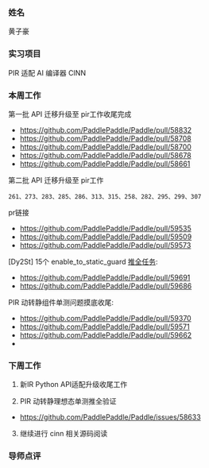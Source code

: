 ### 姓名

黄子豪

### 实习项目

PIR 适配 AI 编译器 CINN

### 本周工作

第一批 API 迁移升级至 pir工作收尾完成

- https://github.com/PaddlePaddle/Paddle/pull/58832
- https://github.com/PaddlePaddle/Paddle/pull/58708
- https://github.com/PaddlePaddle/Paddle/pull/58700
- https://github.com/PaddlePaddle/Paddle/pull/58678
- https://github.com/PaddlePaddle/Paddle/pull/58661

第二批 API 迁移升级至 pir工作
```
261、273、283、285、286、313、315、258、282、295、299、307
```

pr链接

- https://github.com/PaddlePaddle/Paddle/pull/59535
- https://github.com/PaddlePaddle/Paddle/pull/59509
- https://github.com/PaddlePaddle/Paddle/pull/59573


[Dy2St] 15个 enable_to_static_guard [推全任务](https://github.com/PaddlePaddle/Paddle/issues/59684):
- https://github.com/PaddlePaddle/Paddle/pull/59691
- https://github.com/PaddlePaddle/Paddle/pull/59686

PIR 动转静组件单测问题摸底收尾:

- https://github.com/PaddlePaddle/Paddle/pull/59370
- https://github.com/PaddlePaddle/Paddle/pull/59571
- https://github.com/PaddlePaddle/Paddle/pull/59662
- 

### 下周工作

1. 新IR Python API适配升级收尾工作

2. PIR 动转静理想态单测推全验证

- https://github.com/PaddlePaddle/Paddle/issues/58633


3. 继续进行 cinn 相关源码阅读


### 导师点评
